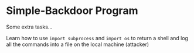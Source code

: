 # Simple-Backdoor Program

Some extra tasks...

Learn how to use `import subprocess` and `import os` to return a shell and log all the commands into a file on the local machine (attacker)
